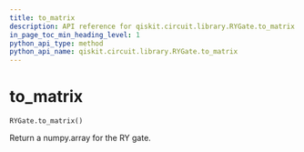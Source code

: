 ```yaml
---
title: to_matrix
description: API reference for qiskit.circuit.library.RYGate.to_matrix
in_page_toc_min_heading_level: 1
python_api_type: method
python_api_name: qiskit.circuit.library.RYGate.to_matrix
---
```


# to\_matrix

<span id="qiskit.circuit.library.RYGate.to_matrix" />

`RYGate.to_matrix()`

Return a numpy.array for the RY gate.

